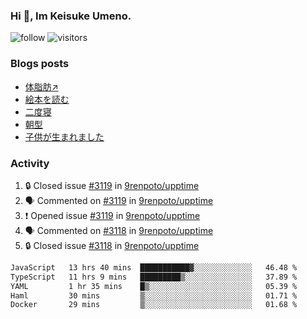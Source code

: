 ### Hi 👋, Im Keisuke Umeno.

<!--
**9renpoto/9renpoto** is a ✨ _special_ ✨ repository because its `README.md` (this file) appears on your GitHub profile.

Here are some ideas to get you started:

- 🔭 I’m currently working on ...
- 🌱 I’m currently learning ...
- 👯 I’m looking to collaborate on ...
- 🤔 I’m looking for help with ...
- 💬 Ask me about ...
- 📫 How to reach me: ...
- 😄 Pronouns: ...
- ⚡ Fun fact: ...
-->

![follow](https://img.shields.io/github/followers/9renpoto?label=Follow&style=social)
![visitors](https://komarev.com/ghpvc/?username=9renpoto&label=Profile%20views&color=0e75b6&style=flat)

### Blogs posts

<!-- BLOG-POST-LIST:START -->
- [体脂肪↗](https://9renpoto.win/entry/2024/08/12/gaining_fat)
- [絵本を読む](https://9renpoto.win/entry/2024/07/26/picture_book)
- [二度寝](https://9renpoto.win/entry/2024/07/18/going_back_to_sleep)
- [朝型](https://9renpoto.win/entry/2024/05/29/im-an-early)
- [子供が生まれました](https://9renpoto.win/entry/2024/04/18/hello-world)
<!-- BLOG-POST-LIST:END -->

### Activity

<!--START_SECTION:activity-->
1. 🔒 Closed issue [#3119](https://github.com/9renpoto/upptime/issues/3119) in [9renpoto/upptime](https://github.com/9renpoto/upptime)
2. 🗣 Commented on [#3119](https://github.com/9renpoto/upptime/issues/3119#issuecomment-2315922202) in [9renpoto/upptime](https://github.com/9renpoto/upptime)
3. ❗ Opened issue [#3119](https://github.com/9renpoto/upptime/issues/3119) in [9renpoto/upptime](https://github.com/9renpoto/upptime)
4. 🗣 Commented on [#3118](https://github.com/9renpoto/upptime/issues/3118#issuecomment-2314218982) in [9renpoto/upptime](https://github.com/9renpoto/upptime)
5. 🔒 Closed issue [#3118](https://github.com/9renpoto/upptime/issues/3118) in [9renpoto/upptime](https://github.com/9renpoto/upptime)
<!--END_SECTION:activity-->

<!--START_SECTION:waka-->

```txt
JavaScript   13 hrs 40 mins  ███████████▓░░░░░░░░░░░░░   46.48 %
TypeScript   11 hrs 9 mins   █████████▒░░░░░░░░░░░░░░░   37.89 %
YAML         1 hr 35 mins    █▒░░░░░░░░░░░░░░░░░░░░░░░   05.39 %
Haml         30 mins         ▒░░░░░░░░░░░░░░░░░░░░░░░░   01.71 %
Docker       29 mins         ▒░░░░░░░░░░░░░░░░░░░░░░░░   01.68 %
```

<!--END_SECTION:waka-->
